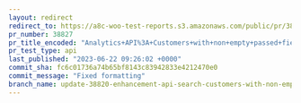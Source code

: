```yaml
---
layout: redirect
redirect_to: https://a8c-woo-test-reports.s3.amazonaws.com/public/pr/38827/api/index.html
pr_number: 38827
pr_title_encoded: "Analytics+API%3A+Customers+with+non+empty+passed+field+as+parameter"
pr_test_type: api
last_published: "2023-06-22 09:26:02 +0000"
commit_sha: fc6c01736a74b65bf8143c83942833e4212470e0
commit_message: "Fixed formatting"
branch_name: update-38820-enhancement-api-search-customers-with-non-empty-email-or-name-or-address
---
```

